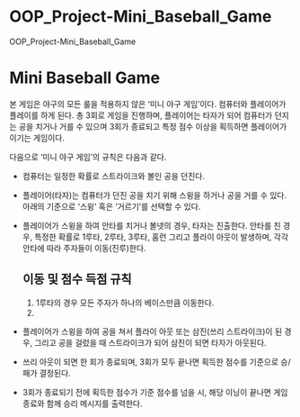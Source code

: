 # OOP_Project-Mini_Baseball_Game
OOP_Project-Mini_Baseball_Game

# Mini Baseball Game
본 게임은 야구의 모든 룰을 적용하지 않은 ‘미니 야구 게임’이다. 컴퓨터와 플레이어가 플레이를 하게 된다. 총 3회로 게임을 진행하며, 플레이어는 타자가 되어 컴퓨터가 던지는 공을 치거나 거를 수 있으며 3회가 종료되고 특정 점수 이상을 획득하면 플레이어가 이기는 게임이다.

다음으로 ‘미니 야구 게임’의 규칙은 다음과 같다.
- 컴퓨터는 일정한 확률로 스트라이크와 볼인 공을 던진다.
- 플레이어(타자)는 컴퓨터가 던진 공을 치기 위해 스윙을 하거나 공을 거를 수 있다. 아래의 기준으로 ‘스윙’ 혹은 ‘거르기’를 선택할 수 있다.
- 플레이어가 스윙을 하여 안타를 치거나 볼넷의 경우, 타자는 진출한다. 안타를 친 경우, 특정한 확률로 1루타, 2루타, 3루타, 홈런 그리고 플라이 아웃이 발생하며, 각각 안타에 따라 주자들이 이동(진루)한다.
  
  ## 이동 및 점수 득점 규칙
  1) 1루타의 경우 모든 주자가 하나의 베이스만큼 이동한다.
  2) 

- 플레이어가 스윙을 하여 공을 쳐서 플라이 아웃 또는 삼진(쓰리 스트라이크)이 된 경우, 그리고 공을 걸렀을 때 스트라이크가 되어 삼진이 되면 타자가 아웃된다.
- 쓰리 아웃이 되면 한 회가 종료되며, 3회가 모두 끝나면 획득한 점수를 기준으로 승/패가 결정된다.
- 3회가 종료되기 전에 획득한 점수가 기준 점수를 넘을 시, 해당 이닝이 끝나면 게임 종료와 함께 승리 메시지를 출력한다.
